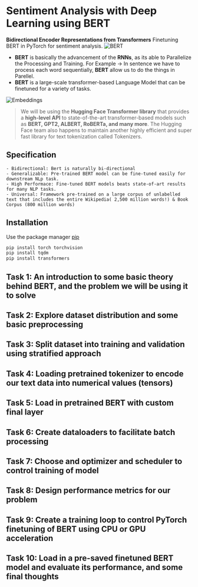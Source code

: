 # Sentiment Analysis with Deep Learning using BERT

__Bidirectional Encoder Representations from Transformers__ 
Finetuning BERT in PyTorch for sentiment analysis.
![BERT](https://miro.medium.com/max/700/0*ViwaI3Vvbnd-CJSQ.png)


- __BERT__ is basically the advancement of the __RNNs__, as its able to Parallelize the Processing and Training. For Example $\rightarrow$ In sentence we have to process each word sequentially, __BERT__ allow us to do the things in Parellel.
- __BERT__ is a large-scale transformer-based Language Model that can be finetuned for a variety of tasks.

![Embeddings](https://mengxinji.github.io/Blog/images/bert/embedding.jpg)

> We will be using the __Hugging Face Transformer library__ that provides a __high-level API__ to state-of-the-art transformer-based models such as __BERT, GPT2, ALBERT, RoBERTa, and many more__. The Hugging Face team also happens to maintain another highly efficient and super fast library for text tokenization called Tokenizers.

## __Specification__
    - Bidirectional: Bert is naturally bi-directional
    - Generalizable: Pre-trained BERT model can be fine-tuned easily for downstream NLp task.
    - High Performace: Fine-tuned BERT models beats state-of-art results for many NLP tasks.
    - Universal: Framework pre-trained on a large corpus of unlabelled text that includes the entire Wikipedia( 2,500 million words!) & Book Corpus (800 million words)



## Installation

Use the package manager [pip](https://pip.pypa.io/en/stable/) 

```bash
pip install torch torchvision
pip install tqdm
pip install transformers

```


## Task 1: An introduction to some basic theory behind BERT, and the problem we will be using it to solve

## Task 2: Explore dataset distribution and some basic preprocessing

## Task 3: Split dataset into training and validation using stratified approach

## Task 4: Loading pretrained tokenizer to encode our text data into numerical values (tensors)

## Task 5: Load in pretrained BERT with custom final layer
## Task 6: Create dataloaders to facilitate batch processing
## Task 7: Choose and optimizer and scheduler to control training of model
## Task 8: Design performance metrics for our problem
## Task 9: Create a training loop to control PyTorch finetuning of BERT using CPU or GPU acceleration
## Task 10: Load in a pre-saved finetuned BERT model and evaluate its performance, and some final thoughts

